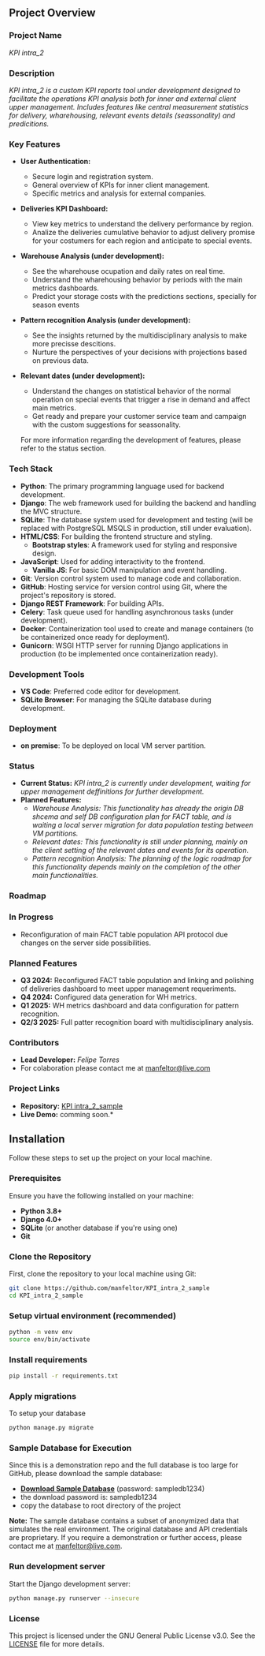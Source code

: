 ## Project Overview

### Project Name
*KPI intra_2*

### Description
*KPI intra_2 is a custom KPI reports tool under development designed to facilitate the operations KPI analysis both for inner and external client upper management. Includes features like central measurement statistics for delivery, wharehousing, relevant events details (seassonality) and predicitions.*

### Key Features

- **User Authentication:**
  - Secure login and registration system.
  - General overview of KPIs for inner client management.
  - Specific metrics and analysis for external companies.
     
- **Deliveries KPI Dashboard:**
  - View key metrics to understand the delivery performance by region.
  - Analize the deliveries cumulative behavior to adjust delivery promise for your costumers for each region and anticipate to special events.

- **Warehouse Analysis (under development):**
  - See the wharehouse ocupation and daily rates on real time.
  - Understand the wharehousing behavior by periods with the main metrics dashboards.
  - Predict your storage costs with the predictions sections, specially for season events
 
- **Pattern recognition Analysis (under development):**
  - See the insights returned by the multidisciplinary analysis to make more precisse descitions.
  - Nurture the perspectives of your decisions with projections based on previous data.
 
- **Relevant dates (under development):**
  - Understand the changes on statistical behavior of the normal operation on special events that trigger a rise in demand and affect main metrics.
  - Get ready and prepare your customer service team and campaign with the custom suggestions for seassonality.
 
  For more information regarding the development of features, please refer to the status section.

### Tech Stack

- **Python**: The primary programming language used for backend development.
- **Django**: The web framework used for building the backend and handling the MVC structure.
- **SQLite**: The database system used for development and testing (will be replaced with PostgreSQL MSQLS in production, still under evaluation).
- **HTML/CSS**: For building the frontend structure and styling.
  - **Bootstrap styles**: A framework used for styling and responsive design.
- **JavaScript**: Used for adding interactivity to the frontend.
  - **Vanilla JS**: For basic DOM manipulation and event handling.
- **Git**: Version control system used to manage code and collaboration.
- **GitHub**: Hosting service for version control using Git, where the project's repository is stored.
- **Django REST Framework**: For building APIs.
- **Celery**: Task queue used for handling asynchronous tasks (under development).
- **Docker**: Containerization tool used to create and manage containers (to be containerized once ready for deployment).
- **Gunicorn**: WSGI HTTP server for running Django applications in production (to be implemented once containerization ready).

### Development Tools

- **VS Code**: Preferred code editor for development.
- **SQLite Browser**: For managing the SQLite database during development.

### Deployment

- **on premise**: To be deployed on local VM server partition.

### Status
- **Current Status:** *KPI intra_2 is currently under development, waiting for upper management deffinitions for further development.*
- **Planned Features:**
  - *Warehouse Analysis:* *This functionality has already the origin DB shcema and self DB configuration plan for FACT table, and is waiting a local server migration for data population testing between VM partitions.*
  - *Relevant dates:* *This functionality is still under planning, mainly on the client setting of the relevant dates and events for its operation.*
  - *Pattern recognition Analysis:* *The planning of the logic roadmap for this functionality depends mainly on the completion of the other main functionalities.*
 
### Roadmap

### In Progress
- Reconfiguration of main FACT table population API protocol due changes on the server side possibilities.

### Planned Features
- **Q3 2024:** Reconfigured FACT table population and linking and polishing of deliveries dashboard to meet upper management requeriments.
- **Q4 2024:** Configured data generation for WH metrics.
- **Q1 2025:** WH metrics dashboard and data configuration for pattern recognition.
- **Q2/3 2025:** Full patter recognition board with multidisciplinary analysis.

### Contributors
- **Lead Developer:** *Felipe Torres*
- For colaboration please contact me at manfeltor@live.com

### Project Links
- **Repository:** [KPI intra_2_sample](https://github.com/manfeltor/KPI_intra_2_sample)
- **Live Demo:** comming soon.*

## Installation

Follow these steps to set up the project on your local machine.

### Prerequisites

Ensure you have the following installed on your machine:

- **Python 3.8+**
- **Django 4.0+**
- **SQLite** (or another database if you're using one)
- **Git**

### Clone the Repository

First, clone the repository to your local machine using Git:

```bash
git clone https://github.com/manfeltor/KPI_intra_2_sample
cd KPI_intra_2_sample
```

### Setup virtual environment (recommended)

```bash
python -m venv env
source env/bin/activate
```

### Install requirements

```bash
pip install -r requirements.txt
```

### Apply migrations

To setup your database

```bash
python manage.py migrate
```
### Sample Database for Execution

Since this is a demonstration repo and the full database is too large for GitHub, please download the sample database:

- **[Download Sample Database](https://intralogargentinasa-my.sharepoint.com/:u:/g/personal/ftorres_intralog_com_ar/EYwLC4NJOvZOrjYge3F8VWEBq1YpI_hUglQAjPHWD2u-ow?e=Fbux0M)** (password: sampledb1234)
- the download password is: sampledb1234
- copy the database to root directory of the project

**Note:** The sample database contains a subset of anonymized data that simulates the real environment. The original database and API credentials are proprietary. If you require a demonstration or further access, please contact me at manfeltor@live.com.

### Run development server

Start the Django development server:

```bash
python manage.py runserver --insecure
```

### License
This project is licensed under the GNU General Public License v3.0. See the [LICENSE](https://www.gnu.org/licenses/gpl-3.0.en.html) file for more details.
